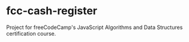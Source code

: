 # fcc-cash-register
Project for freeCodeCamp's JavaScript Algorithms and Data Structures certification course.
